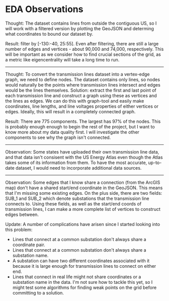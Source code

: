 # EDA Observations

Thought: The dataset contains lines from outside the contiguous US, so I will work with a filtered version by plotting the GeoJSON and determing what coordinates to bound our dataset by.

Result: filter by [-130:-40, 25:55]. Even after filtering, there are still a large number of edges and vertices - about 90,000 and 74,000, respectively. This will be important as we consider how to find crucial sections of the grid, as a metric like eigencentrality will take a long time to run.

---
Thought: To convert the transmission lines dataset into a vertex-edge graph, we need to define nodes. The dataset contains only lines, so nodes would naturally be the points where transmission lines intersect and edges would be the lines themselves. Solution: extract the first and last point of each transmission line and construct a graph using these as vertices and the lines as edges. We can do this with graph-tool and easily make coordinates, line lengths, and line voltages properties of either vertices or edges. Ideally, this will result in a completely connected graph.

Result: There are 775 components. The largest has 97% of the nodes. This is probably enough enough to begin the rest of the project, but I want to know more about my data quality first. I will investigate the other components to see why the graph isn't connected.

---
Observation: Some states have uploaded their own transmission line data, and that data isn't consisent with the US Energy Atlas even though the Atlas takes some of its information from them. To have the most accurate, up-to-date dataset, I would need to incorporate additional data sources.

---
Observation: Some edges that I know share a connection (from the ArcGIS map) don't have a shared start/end coordinate in the GeoJSON. This means that I'm missing some existing edges. On the plus side, there are two fields: SUB_1 and SUB_2 which denote substations that the transmission line connects to. Using these fields, as well as the start/end coords of transmission lines, I can make a more complete list of vertices to construct edges between.

Update: A number of complications have arisen since I started looking into this problem:
- Lines that connect at a common substation don't always share a coordinate pair.
- Lines that connect at a common substation don't always share a substation name.
- A substation can have two different coordinates associated with it because it is large enough for transmission lines to connect on either end.
- Lines that connect in real life might not share coordinates or a substation name in the data.
I'm not sure how to tackle this yet, so I might test some algorithms for finding weak points on the grid before committing to a solution.